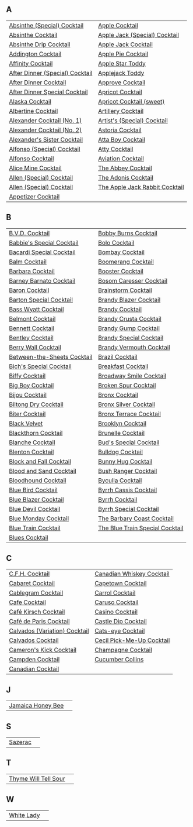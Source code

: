 ## A
|||
|-|-|
| [Absinthe (Special) Cocktail](recipes/absinthecocktailspecial.yaml) | [Apple Cocktail](recipes/apple.yaml) |
| [Absinthe Cocktail](recipes/absinthecocktail.yaml) | [Apple Jack (Special) Cocktail](recipes/applejackspecial.yaml) |
| [Absinthe Drip Cocktail](recipes/absinthedrinkcocktail.yaml) | [Apple Jack Cocktail](recipes/applejack.yaml) |
| [Addington Cocktail](recipes/addington.yaml) | [Apple Pie Cocktail](recipes/applepie.yaml) |
| [Affinity Cocktail](recipes/affinity.yaml) | [Apple Star Toddy](recipes/applestar.yaml) |
| [After Dinner (Special) Cocktail](recipes/afterdinnerspecial.yaml) | [Applejack Toddy](recipes/applejacktoddy.yaml) |
| [After Dinner Cocktail](recipes/afterdinner.yaml) | [Approve Cocktail](recipes/approve.yaml) |
| [After Dinner Special Cocktail](recipes/aftersupper.yaml) | [Apricot Cocktail](recipes/apricot.yaml) |
| [Alaska Cocktail](recipes/alaska.yaml) | [Apricot Cocktail (sweet)](recipes/apricotsweet.yaml) |
| [Albertine Cocktail](recipes/albertine.yaml) | [Artillery Cocktail](recipes/artillerycocktail.yaml) |
| [Alexander Cocktail (No. 1)](recipes/alexander.yaml) | [Artist's (Special) Cocktail](recipes/artistsspecial.yaml) |
| [Alexander Cocktail (No. 2)](recipes/alexander2.yaml) | [Astoria Cocktail](recipes/astoria.yaml) |
| [Alexander's Sister Cocktail](recipes/alexanderssister.yaml) | [Atta Boy Cocktail](recipes/attaboy.yaml) |
| [Alfonso (Special) Cocktail](recipes/alfonsospecial.yaml) | [Atty Cocktail](recipes/atty.yaml) |
| [Alfonso Cocktail](recipes/alfonso.yaml) | [Aviation Cocktail](recipes/aviation.yaml) |
| [Alice Mine Cocktail](recipes/alicemine.yaml) | [The Abbey Cocktail](recipes/abbeycocktail.yaml) |
| [Allen (Special) Cocktail](recipes/allenspecial.yaml) | [The Adonis Cocktail](recipes/adonis.yaml) |
| [Allen (Special) Cocktail](recipes/allies.yaml) | [The Apple Jack Rabbit Cocktail](recipes/applejackrabbit.yaml) |
| [Appetizer Cocktail](recipes/appetizer.yaml) | []() |
## B
|||
|-|-|
| [B.V.D. Cocktail](recipes/bvd.yaml) | [Bobby Burns Cocktail](recipes/bobbyburns.yaml) |
| [Babbie's Special Cocktail](recipes/babbiesspecial.yaml) | [Bolo Cocktail](recipes/bolo.yaml) |
| [Bacardi Special Cocktail](recipes/bacardispecial.yaml) | [Bombay Cocktail](recipes/bombay.yaml) |
| [Balm Cocktail](recipes/balm.yaml) | [Boomerang Cocktail](recipes/boomerang.yaml) |
| [Barbara Cocktail](recipes/barbara.yaml) | [Booster Cocktail](recipes/booster.yaml) |
| [Barney Barnato Cocktail](recipes/barneybarnato.yaml) | [Bosom Caresser Cocktail](recipes/bosomcaresser.yaml) |
| [Baron Cocktail](recipes/baron.yaml) | [Brainstorm Cocktail](recipes/brainstorm.yaml) |
| [Barton Special Cocktail](recipes/bartonspecial.yaml) | [Brandy Blazer Cocktail](recipes/brandyblazer.yaml) |
| [Bass Wyatt Cocktail](recipes/basswyatt.yaml) | [Brandy Cocktail](recipes/brandy.yaml) |
| [Belmont Cocktail](recipes/belmont.yaml) | [Brandy Crusta Cocktail](recipes/brandycrusta.yaml) |
| [Bennett Cocktail](recipes/bennett.yaml) | [Brandy Gump Cocktail](recipes/brandygump.yaml) |
| [Bentley Cocktail](recipes/bentley.yaml) | [Brandy Special Cocktail](recipes/brandyspecial.yaml) |
| [Berry Wall Cocktail](recipes/berrywall.yaml) | [Brandy Vermouth Cocktail](recipes/brandyvermouth.yaml) |
| [Between-the-Sheets Cocktail](recipes/betweenthesheets.yaml) | [Brazil Cocktail](recipes/brazil.yaml) |
| [Bich's Special Cocktail](recipes/bichsspecial.yaml) | [Breakfast Cocktail](recipes/breakfast.yaml) |
| [Biffy Cocktail](recipes/biffy.yaml) | [Broadway Smile Cocktail](recipes/broadwaysmile.yaml) |
| [Big Boy Cocktail](recipes/bigboy.yaml) | [Broken Spur Cocktail](recipes/brokenspur.yaml) |
| [Bijou Cocktail](recipes/bijou.yaml) | [Bronx Cocktail](recipes/bronx.yaml) |
| [Biltong Dry Cocktail](recipes/biltondry.yaml) | [Bronx Silver Cocktail](recipes/bronxsilver.yaml) |
| [Biter Cocktail](recipes/biter.yaml) | [Bronx Terrace Cocktail](recipes/bronxterrace.yaml) |
| [Black Velvet](recipes/blackvelvet.yaml) | [Brooklyn Cocktail](recipes/brooklyn.yaml) |
| [Blackthorn Cocktail](recipes/blackthorn.yaml) | [Brunelle Cocktail](recipes/brunelle.yaml) |
| [Blanche Cocktail](recipes/blanche.yaml) | [Bud's Special Cocktail](recipes/budsspecial.yaml) |
| [Blenton Cocktail](recipes/blenton.yaml) | [Bulldog Cocktail](recipes/bulldog.yaml) |
| [Block and Fall Cocktail](recipes/blockandfall.yaml) | [Bunny Hug Cocktail](recipes/bunnyhug.yaml) |
| [Blood and Sand Cocktail](recipes/bloodandsand.yaml) | [Bush Ranger Cocktail](recipes/bushranger.yaml) |
| [Bloodhound Cocktail](recipes/bloodhound.yaml) | [Byculla Cocktail](recipes/byculla.yaml) |
| [Blue Bird Cocktail](recipes/bluebird.yaml) | [Byrrh Cassis Cocktail](recipes/byrrhcassis.yaml) |
| [Blue Blazer Cocktail](recipes/blueblazer.yaml) | [Byrrh Cocktail](recipes/byrrh.yaml) |
| [Blue Devil Cocktail](recipes/bluedevil.yaml) | [Byrrh Special Cocktail](recipes/byrrhspecial.yaml) |
| [Blue Monday Cocktail](recipes/bluemonday.yaml) | [The Barbary Coast Cocktail](recipes/barbarycoast.yaml) |
| [Blue Train Cocktail](recipes/bluetrain.yaml) | [The Blue Train Special Cocktail](recipes/bluetrainspecial.yaml) |
| [Blues Cocktail](recipes/blues.yaml) | []() |
## C
|||
|-|-|
| [C.F.H. Cocktail](recipes/cfh.yaml) | [Canadian Whiskey Cocktail](recipes/canadianwhiskey.yaml) |
| [Cabaret Cocktail](recipes/cabaret.yaml) | [Capetown Cocktail](recipes/capetown.yaml) |
| [Cablegram Cocktail](recipes/cablegram.yaml) | [Carrol Cocktail](recipes/carrol.yaml) |
| [Cafe Cocktail](recipes/cafe.yaml) | [Caruso Cocktail](recipes/caruso.yaml) |
| [Café Kirsch Cocktail](recipes/cafekirsch.yaml) | [Casino Cocktail](recipes/casino.yaml) |
| [Café de Paris Cocktail](recipes/cafedeparis.yaml) | [Castle Dip Cocktail](recipes/castledip.yaml) |
| [Calvados (Variation) Cocktail](recipes/calvadosvariation.yaml) | [Cats-eye Cocktail](recipes/catseye.yaml) |
| [Calvados Cocktail](recipes/calvados.yaml) | [Cecil Pick-Me-Up Cocktail](recipes/cecilpickmeup.yaml) |
| [Cameron's Kick Cocktail](recipes/cameronskick.yaml) | [Champagne Cocktail](recipes/champagne.yaml) |
| [Campden Cocktail](recipes/campden.yaml) | [Cucumber Collins](recipes/cucumbercollins.yaml) |
| [Canadian Cocktail](recipes/canadian.yaml) | []() |
## J
|||
|-|-|
| [Jamaica Honey Bee](recipes/jamaicahoneybee.yaml) | []() |
## S
|||
|-|-|
| [Sazerac](recipes/sazerac.yaml) | []() |
## T
|||
|-|-|
| [Thyme Will Tell Sour](recipes/thymewilltell.yaml) | []() |
## W
|||
|-|-|
| [White Lady](recipes/whitelady.yaml) | []() |
